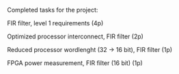 Completed tasks for the project:

FIR filter, level 1 requirements (4p)

Optimized processor interconnect, FIR filter (2p)

Reduced processor wordlenght (32 -> 16 bit), FIR filter (1p)

FPGA power measurement, FIR filter (16 bit) (1p)
